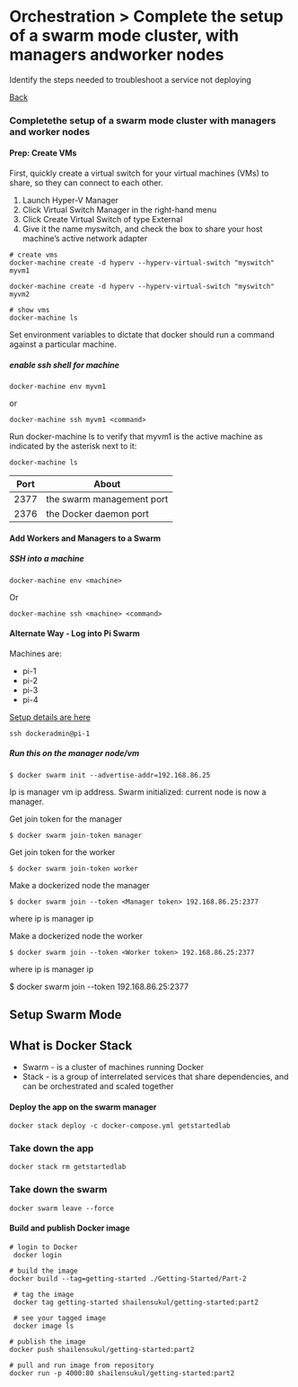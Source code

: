 # Orchestration > Complete​ ​the​ ​setup​ ​of​ ​a​ ​swarm​ ​mode​ ​cluster,​ ​with​ ​managers​ ​and​ ​worker​ ​nodes

Identify​ ​the​ ​steps​ ​needed​ ​to​ ​troubleshoot​ ​a​ ​service​ ​not​ ​deploying

[Back](./ReadMe.md)

### <a name="setup"></a>Complete​ ​the​ ​setup​ ​of​ ​a​ ​swarm​ ​mode​ ​cluster ​with​ ​managers​ ​and​ ​worker​ ​nodes 

#### Prep: Create VMs

First, quickly create a virtual switch for your virtual machines (VMs) to share, 
so they can connect to each other.

1. Launch Hyper-V Manager
2. Click Virtual Switch Manager in the right-hand menu
3. Click Create Virtual Switch of type External
4. Give it the name myswitch, and check the box to share your host machine’s active network adapter

```
# create vms
docker-machine create -d hyperv --hyperv-virtual-switch "myswitch" myvm1

docker-machine create -d hyperv --hyperv-virtual-switch "myswitch" myvm2

# show vms
docker-machine ls
```

Set environment variables to dictate that docker should run a command against a particular machine.

##### enable ssh shell for machine
```
docker-machine env myvm1
```
or 

```
docker-machine ssh myvm1 <command>

```

Run docker-machine ls to verify that myvm1 is the active machine as indicated by the asterisk next to it:

```
docker-machine ls
```

| Port | About |
| --- | --- |
| 2377 | the swarm management port |
| 2376 | the Docker daemon port |

#### Add Workers and Managers to a Swarm

##### SSH into a machine

```
docker-machine env <machine>
```

Or

```
docker-machine ssh <machine> <command>
```

#### Alternate Way - Log into Pi Swarm
Machines are:
* pi-1
* pi-2
* pi-3
* pi-4

[Setup details are here](https://github.com/shailensukul/pi-cluster)

```
ssh dockeradmin@pi-1
```

##### Run this on the manager node/vm

```
$ docker swarm init --advertise-addr=192.168.86.25 
```
Ip is manager vm ip address.
Swarm initialized: current node is now a manager.

Get join token for the manager
```
$ docker swarm join-token manager
```

 Get join token for the worker

```
$ docker swarm join-token worker
```

Make a dockerized node the manager
```
$ docker swarm join --token <Manager token> 192.168.86.25:2377
```
where ip is manager ip

Make a dockerized node the worker

```
$ docker swarm join --token <Worker token> 192.168.86.25:2377
```
where ip is manager ip

$ docker swarm join --token <Worker token> 192.168.86.25:2377

## Setup Swarm Mode

## What is Docker Stack
* Swarm - is a cluster of machines running Docker
* Stack - is a group of interrelated services that share dependencies, and can be orchestrated and scaled together

#### Deploy the app on the swarm manager

```
docker stack deploy -c docker-compose.yml getstartedlab
```

### Take down the app
```
docker stack rm getstartedlab
```

### Take down the swarm
```
docker swarm leave --force
```

#### Build and publish Docker image

```
# login to Docker
 docker login

# build the image
docker build --tag=getting-started ./Getting-Started/Part-2

 # tag the image
 docker tag getting-started shailensukul/getting-started:part2

 # see your tagged image
 docker image ls

# publish the image
docker push shailensukul/getting-started:part2

# pull and run image from repository
docker run -p 4000:80 shailensukul/getting-started:part2
```
